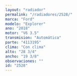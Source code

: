 ```yaml
---
layout: "radiador"
permalink: "/radiadores/2528/"
marca: "Ford"
modelo: "Explorer"
ano: "2018"
motor: "V6 3.5"
transmision: "Automática"
parte: "4113195"
clima: "Con clima"
alto: "28 3/4"
ancho: "19 3/8"
observaciones: ""
id: "2528"
---
```


